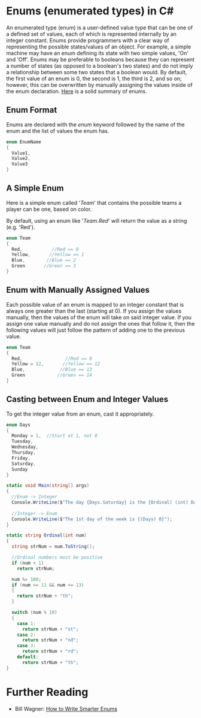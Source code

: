 # Enums (enumerated types) in C#
An enumerated type (enum) is a user-defined value type that can be one of a defined set of values, each of which is represented internally by an integer constant. Enums provide
programmers with a clear way of representing the possible states/values of an object. For example, a simple machine may have an enum defining its state with two simple values,
'On' and 'Off'. Enums may be preferable to booleans because they can represent a number of states (as opposed to a boolean's two states) and do not imply a relationship between 
some two states that a boolean would. By default, the first value of an enum is 0, the second is 1, the third is 2, and so on; however, this can be overwritten by manually 
assigning the values inside of the enum declaration. [Here](https://www.tutorialsteacher.com/csharp/csharp-enum) is a solid summary of enums.

## Enum Format
Enums are declared with the _enum_ keyword followed by the name of the enum and the list of values the enum has.

```C#
enum EnumName
{
  Value1,
  Value2,
  Value3
}
```

## A Simple Enum
Here is a simple enum called '_Team_' that contains the possible teams a player can be one, based on color.

By default, using an enum like '_Team.Red_' will return the value as a string (e.g. 'Red').
```C#
enum Team
{
  Red,           //Red == 0
  Yellow,       //Yellow == 1
  Blue,        //Blue == 2
  Green       //Green == 3
}
```

## Enum with Manually Assigned Values
Each possible value of an enum is mapped to an integer constant that is always one greater than the last (starting at 0). If you assign the values manually, then the values 
of the enum will take on said integer value. If you assign one value manually and do not assign the ones that follow it, then the following values will just follow the 
pattern of adding one to the previous value.

```C#
enum Team
{
  Red,                //Red == 0
  Yellow = 12,       //Yellow == 12
  Blue,             //Blue == 13
  Green            //Green == 14
}
```

## Casting between Enum and Integer Values
To get the integer value from an enum, cast it appropriately. 

```C#
enum Days
{
  Monday = 1,  //Start at 1, not 0
  Tuesday,
  Wednesday,
  Thursday,
  Friday,
  Saturday,
  Sunday
}

static void Main(string[] args)
{
  //Enum -> Integer
  Console.WriteLine($"The day {Days.Saturday} is the {Ordinal( (int) Days.Saturday )} day of the week");
  
  //Integer -> Enum
  Console.WriteLine($"The 1st day of the week is {(Days) 0}");
}

static string Ordinal(int num)
{
  string strNum = num.ToString();

  //Ordinal numbers must be positive
  if (num < 1)
    return strNum;

  num %= 100;
  if (num >= 11 && num <= 13)
  {
    return strNum + "th";
  }

  switch (num % 10)
  {
    case 1: 
      return strNum + "st";
    case 2: 
      return strNum + "nd";
    case 3: 
      return strNum + "rd";
    default: 
      return strNum + "th";
}
```

# Further Reading
- Bill Wagner: [How to Write Smarter Enums](https://www.youtube.com/watch?v=aUbXGs7YTGo)
